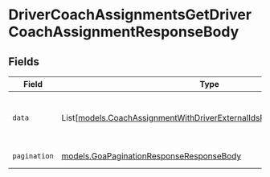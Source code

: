 # DriverCoachAssignmentsGetDriverCoachAssignmentResponseBody


## Fields

| Field                                                                                                                                          | Type                                                                                                                                           | Required                                                                                                                                       | Description                                                                                                                                    |
| ---------------------------------------------------------------------------------------------------------------------------------------------- | ---------------------------------------------------------------------------------------------------------------------------------------------- | ---------------------------------------------------------------------------------------------------------------------------------------------- | ---------------------------------------------------------------------------------------------------------------------------------------------- |
| `data`                                                                                                                                         | List[[models.CoachAssignmentWithDriverExternalIdsResponseResponseBody](../models/coachassignmentwithdriverexternalidsresponseresponsebody.md)] | :heavy_check_mark:                                                                                                                             | List of driver coach assignment objects                                                                                                        |
| `pagination`                                                                                                                                   | [models.GoaPaginationResponseResponseBody](../models/goapaginationresponseresponsebody.md)                                                     | :heavy_check_mark:                                                                                                                             | Pagination parameters.                                                                                                                         |